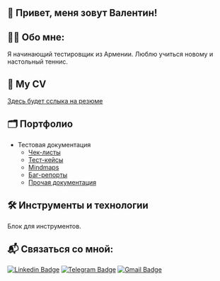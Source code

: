 ## 👋 Привет, меня зовут Валентин! 

## 👨‍💻 Обо мне:

Я начинающий тестировщик из Армении.
Люблю учиться новому и настольный теннис.

## 📃 My CV 

[Здесь будет сслыка на резюме](https://ссылочку_сюда)

## 🗂️ Портфолио 
- Тестовая документация
  -  [Чек-листы](https://github.com/ChizhV/check-lists-portfolio)
  -  [Тест-кейсы](https://github.com/ChizhV/test-cases-portfolio)
  -  [Mindmaps](https://github.com/ChizhV/mindmaps-portfolio)
  -  [Баг-репорты](https://github.com/ChizhV/bug-reports-portfolio)
  -  [Прочая документация](https://github.com/ChizhV/other-documentation-portfolio)


## 🛠 Инструменты и технологии
Блок для инструментов.

## 📬 Связаться со мной:

[![Linkedin Badge](https://img.shields.io/badge/-LinkedIn-0e76a8?style=flat-square&logo=Linkedin&logoColor=white)](https://здесь_будет_ссылка)
[![Telegram Badge](https://img.shields.io/badge/-Telegram-0088cc?style=flat-square&logo=Telegram&logoColor=white)](https://t.me/tuanortsa)
[![Gmail Badge](https://img.shields.io/badge/-Gmail-red?style=flat&logo=Gmail&logoColor=white)](mailto:chizhvalentine@gmail.com)
